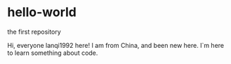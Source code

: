 # hello-world
the first repository

Hi, everyone
lanqi1992 here! I am from China, and been new here.
I`m here to learn something about code.
